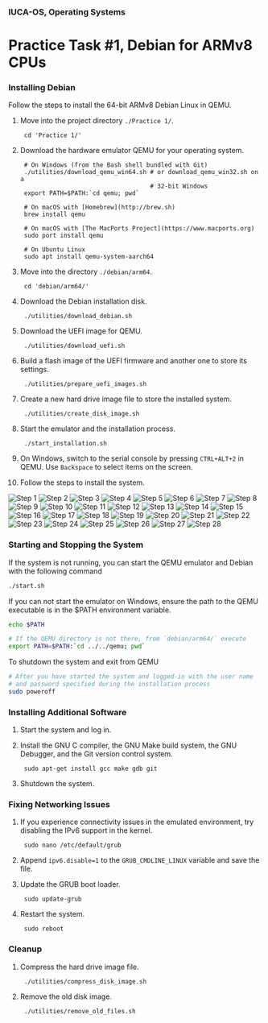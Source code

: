 ### IUCA-OS, Operating Systems
# Practice Task #1, Debian for ARMv8 CPUs

### Installing Debian

Follow the steps to install the 64-bit ARMv8 Debian Linux in QEMU.

1. Move into the project directory `./Practice 1/`.

        cd 'Practice 1/'

2. Download the hardware emulator QEMU for your operating system.

        # On Windows (from the Bash shell bundled with Git)
        ./utilities/download_qemu_win64.sh # or download_qemu_win32.sh on a
                                           # 32-bit Windows
        export PATH=$PATH:`cd qemu; pwd`

        # On macOS with [Homebrew](http://brew.sh)
        brew install qemu

        # On macOS with [The MacPorts Project](https://www.macports.org)
        sudo port install qemu

        # On Ubuntu Linux
        sudo apt install qemu-system-aarch64

3. Move into the directory `./debian/arm64`.

        cd 'debian/arm64/'

4. Download the Debian installation disk.

        ./utilities/download_debian.sh

5. Download the UEFI image for QEMU.

        ./utilities/download_uefi.sh

6. Build a flash image of the UEFI firmware and another one to store its
   settings.

        ./utilities/prepare_uefi_images.sh

7. Create a new hard drive image file to store the installed system.

        ./utilities/create_disk_image.sh

8. Start the emulator and the installation process.

        ./start_installation.sh

9. On Windows, switch to the serial console by pressing `CTRL+ALT+2` in QEMU.
   Use `Backspace` to select items on the screen.

10. Follow the steps to install the system.

![Step 1](http://i.imgur.com/qFWEBRp.png)
![Step 2](http://i.imgur.com/wuUwjYz.png)
![Step 3](http://i.imgur.com/UcfNHDs.png)
![Step 4](http://i.imgur.com/HuPwlLe.png)
![Step 5](http://i.imgur.com/I4lLGED.png)
![Step 6](http://i.imgur.com/o3zlG0H.png)
![Step 7](http://i.imgur.com/GpeXx8m.png)
![Step 8](http://i.imgur.com/jBDXiGE.png)
![Step 9](http://i.imgur.com/pu2swUv.png)
![Step 10](http://i.imgur.com/Oo0xgzs.png)
![Step 11](http://i.imgur.com/vA5nRSH.png)
![Step 12](http://i.imgur.com/4wwBcwJ.png)
![Step 13](http://i.imgur.com/O06jM2R.png)
![Step 14](http://i.imgur.com/B6mmMr2.png)
![Step 15](http://i.imgur.com/0tah7ra.png)
![Step 16](http://i.imgur.com/CQXrfxl.png)
![Step 17](http://i.imgur.com/ODF8UsM.png)
![Step 18](http://i.imgur.com/petlgcE.png)
![Step 19](http://i.imgur.com/bD3GQt0.png)
![Step 20](http://i.imgur.com/Dtjfa0Q.png)
![Step 21](http://i.imgur.com/7SihlVj.png)
![Step 22](http://i.imgur.com/dGcs0t1.png)
![Step 23](http://i.imgur.com/AZmvLXI.png)
![Step 24](http://i.imgur.com/S8V6Vdu.png)
![Step 25](http://i.imgur.com/sGkrul7.png)
![Step 26](http://i.imgur.com/YjefqIY.png)
![Step 27](http://i.imgur.com/GZBC9L4.png)
![Step 28](http://i.imgur.com/r0YCQys.png)

### Starting and Stopping the System

If the system is not running, you can start the QEMU emulator and Debian with
the following command

```bash
./start.sh
```

If you can not start the emulator on Windows, ensure the path to the QEMU
executable is in the $PATH environment variable.

```bash
echo $PATH

# If the QEMU directory is not there, from `debian/arm64/` execute
export PATH=$PATH:`cd ../../qemu; pwd`
```

To shutdown the system and exit from QEMU

```bash
# After you have started the system and logged-in with the user name
# and password specified during the installation process
sudo poweroff
```

### Installing Additional Software

1. Start the system and log in.

2. Install the GNU C compiler, the GNU Make build system, the GNU Debugger, and
   the Git version control system.

        sudo apt-get install gcc make gdb git

4. Shutdown the system.

### Fixing Networking Issues

1. If you experience connectivity issues in the emulated environment, try
   disabling the IPv6 support in the kernel.

        sudo nano /etc/default/grub

2. Append `ipv6.disable=1` to the `GRUB_CMDLINE_LINUX` variable and save the
   file.

3. Update the GRUB boot loader.

        sudo update-grub

4. Restart the system.

        sudo reboot

### Cleanup

1. Compress the hard drive image file.

        ./utilities/compress_disk_image.sh

2. Remove the old disk image.

        ./utilities/remove_old_files.sh

